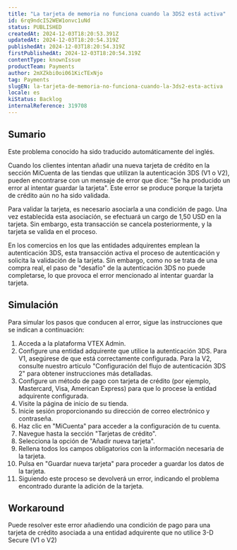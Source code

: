 ```yaml
---
title: "La tarjeta de memoria no funciona cuando la 3DS2 está activa"
id: 6rq9ndcI52WEW1onvc1uNd
status: PUBLISHED
createdAt: 2024-12-03T18:20:53.391Z
updatedAt: 2024-12-03T18:20:54.319Z
publishedAt: 2024-12-03T18:20:54.319Z
firstPublishedAt: 2024-12-03T18:20:54.319Z
contentType: knownIssue
productTeam: Payments
author: 2mXZkbi0oi061KicTExNjo
tag: Payments
slugEN: la-tarjeta-de-memoria-no-funciona-cuando-la-3ds2-esta-activa
locale: es
kiStatus: Backlog
internalReference: 319708
---
```


## Sumario

<div class="alert alert-info">
  <p>Este problema conocido ha sido traducido automáticamente del inglés.</p>
</div>


Cuando los clientes intentan añadir una nueva tarjeta de crédito en la sección MiCuenta de las tiendas que utilizan la autenticación 3DS (V1 o V2), pueden encontrarse con un mensaje de error que dice: "Se ha producido un error al intentar guardar la tarjeta". Este error se produce porque la tarjeta de crédito aún no ha sido validada.

Para validar la tarjeta, es necesario asociarla a una condición de pago. Una vez establecida esta asociación, se efectuará un cargo de 1,50 USD en la tarjeta. Sin embargo, esta transacción se cancela posteriormente, y la tarjeta se valida en el proceso.

En los comercios en los que las entidades adquirentes emplean la autenticación 3DS, esta transacción activa el proceso de autenticación y solicita la validación de la tarjeta. Sin embargo, como no se trata de una compra real, el paso de "desafío" de la autenticación 3DS no puede completarse, lo que provoca el error mencionado al intentar guardar la tarjeta.



## Simulación


Para simular los pasos que conducen al error, sigue las instrucciones que se indican a continuación:


1. Acceda a la plataforma VTEX Admin.
2. Configure una entidad adquirente que utilice la autenticación 3DS. Para V1, asegúrese de que está correctamente configurada. Para la V2, consulte nuestro artículo "Configuración del flujo de autenticación 3DS 2" para obtener instrucciones más detalladas.
3. Configure un método de pago con tarjeta de crédito (por ejemplo, Mastercard, Visa, American Express) para que lo procese la entidad adquirente configurada.
4. Visite la página de inicio de su tienda.
5. Inicie sesión proporcionando su dirección de correo electrónico y contraseña.
6. Haz clic en "MiCuenta" para acceder a la configuración de tu cuenta.
7. Navegue hasta la sección "Tarjetas de crédito".
8. Selecciona la opción de "Añadir nueva tarjeta".
9. Rellena todos los campos obligatorios con la información necesaria de la tarjeta.
10. Pulsa en "Guardar nueva tarjeta" para proceder a guardar los datos de la tarjeta.
11. Siguiendo este proceso se devolverá un error, indicando el problema encontrado durante la adición de la tarjeta.



## Workaround


Puede resolver este error añadiendo una condición de pago para una tarjeta de crédito asociada a una entidad adquirente que no utilice 3-D Secure (V1 o V2)






